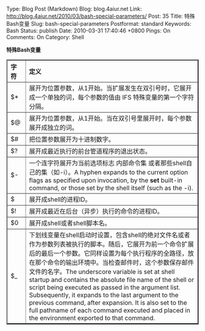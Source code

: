Type: Blog Post (Markdown)
Blog: blog.4aiur.net
Link: http://blog.4aiur.net/2010/03/bash-special-parameters/
Post: 35
Title: 特殊Bash变量
Slug: bash-special-parameters
Postformat: standard
Keywords: Bash
Status: publish
Date: 2010-03-31 17:40:46 +0800
Pings: On
Comments: On
Category: Shell

<p><strong>特殊Bash变量</strong></p>
<table border="2" cellpadding="1" cellspacing="1" summary="特殊Bash变量" width="100%">
	<tbody>
		<tr>
			<th align="left" width="40">字符</th>
			<th align="left" width="922">定义</th>
		</tr>
	</tbody>
	<tbody>
		<tr>
			<td align="left">$*</td>
			<td align="left">展开为位置参数，从1开始。当扩展发生在双引号时，它展开成一个单独的词，每个参数的值由 IFS 特殊变量的第一个字符分隔。</td>
		</tr>
		<tr>
			<td align="left">$@</td>
			<td align="left">展开为位置参数，从1开始。当在双引号里展开时，每个参数展开成独立的词。</td>
		</tr>
		<tr>
			<td align="left">$#</td>
			<td align="left">把位置参数展开为十进制数字。</td>
		</tr>
		<tr>
			<td align="left">$?</td>
			<td align="left">展开成最近执行的前台管道程序的退出状态。</td>
		</tr>
		<tr>
			<td align="left">$-</td>
			<td align="left">一个连字符展开为当前选项标志 内部命令集 或者那些shell自己的集（如-i）。A hyphen expands to the current option flags as specified upon invocation, by the&nbsp;<strong>set</strong> built-in command, or those set by the shell itself (such as the -i).</td>
		</tr>
		<tr>
			<td align="left">$</td>
			<td align="left">展开成shell的进程ID。</td>
		</tr>
		<tr>
			<td align="left">$!</td>
			<td align="left">展开成最近在后台（异步）执行的命令的进程ID。</td>
		</tr>
		<tr>
			<td align="left">$0</td>
			<td align="left">展开成shell或者shell脚本名。</td>
		</tr>
		<tr>
			<td align="left">$_</td>
			<td align="left">下划线变量在shell启动时设置，包含shell的绝对文件名或者作为参数列表被执行的脚本。随后，它展开为前一个命令扩展后的最后一个参数。它同样设置为每个执行程序的全路径，放在那个命令的输出环境中。当检查邮件时，这个参数保存邮件文件的名字。The underscore variable is set at shell startup and contains the absolute file name of the shell or script being executed as passed in the argument list. Subsequently, it expands to the last argument to the previous command, after expansion. It is also set to the full pathname of each command executed and placed in the environment exported to that command.</td>
		</tr>
	</tbody>
</table>
